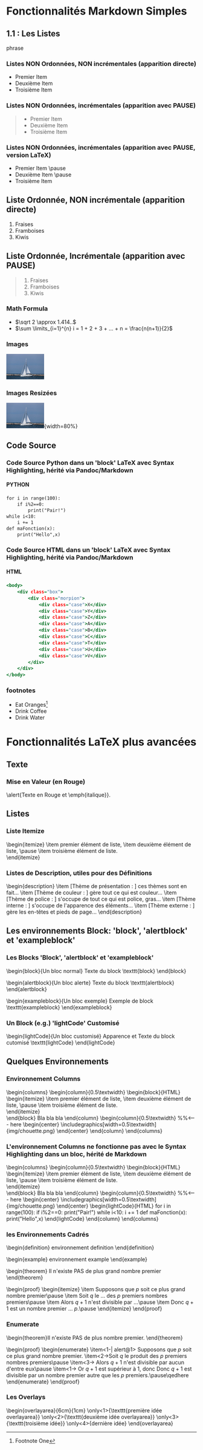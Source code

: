 # Fonctionnalités Markdown Simples

## 1.1 : Les Listes

phrase

### Listes NON Ordonnées, NON incrémentales (apparition directe)

* Premier Item
* Deuxième Item
* Troisième Item

### Listes NON Ordonnées, incrémentales (apparition avec PAUSE)

> * Premier Item
> * Deuxième Item
> * Troisième Item

### Listes NON Ordonnées, incrémentales (apparition avec PAUSE, version LaTeX)

* Premier Item
\pause
* Deuxième Item
\pause
* Troisième Item

## Liste Ordonnée, NON incrémentale (apparition directe)

1. Fraises
2. Framboises
3. Kiwis

## Liste Ordonnée, Incrémentale (apparition avec PAUSE)

> 1. Fraises
> 2. Framboises
> 3. Kiwis

### Math Formula

* $\sqrt 2 \approx 1.414..$
* $\sum \limits_{i=1}^{n} i = 1 + 2 + 3 + ... + n = \frac{n(n+1)}{2}$

### Images

![Image 1](img/bateau.jpg)

### Images Resizées

![Image 1](img/bateau.jpg){width=80%}

## Code Source

### Code Source Python dans un 'block' LaTeX avec Syntax Highlighting, hérité via Pandoc/Markdown

#### PYTHON

```{.python .numberLines startFrom="5"}
for i in range(100):
    if i%2==0:
        print("Pair!")
while i<10:
    i += 1
def maFonction(x):
    print("Hello",x)
```

### Code Source HTML dans un 'block' LaTeX avec Syntax Highlighting, hérité via Pandoc/Markdown

#### HTML

```{.html .numberLines}
<body>
    <div class="box">
        <div class="morpion">
            <div class="case">X</div>
            <div class="case">Y</div>
            <div class="case">Z</div>
            <div class="case">A</div>
            <div class="case">B</div>
            <div class="case">C</div>
            <div class="case">T</div>
            <div class="case">U</div>
            <div class="case">V</div>
        </div>
    </div>
</body>
```

### footnotes

* Eat Oranges[^1]
* Drink Coffee
* Drink Water

[^1]: Footnote One

# Fonctionnalités LaTeX plus avancées

## Texte

### Mise en Valeur (en Rouge)

\alert{Texte en Rouge et \emph{italique}}.

## Listes

### Liste Itemize

\begin{itemize}
    \item premier élément de liste,
    \item deuxième élément de liste,
    \pause
    \item troisième élément de liste.  
\end{itemize}

### Listes de Description, utiles pour des Définitions

 \begin{description}
    \item [Thème de présentation : ] ces thèmes sont en fait...
    \item [Thème de couleur : ] gère tout ce qui est couleur...
    \item [Thème de police : ] s'occupe de tout ce qui est police, gras...
    \item [Thème interne : ] s'occupe de l'apparence des éléments...
    \item [Thème externe : ] gère les en-têtes et pieds de page...
\end{description}

## Les environnements Block: 'block', 'alertblock' et 'exampleblock'

### Les Blocks 'Block', 'alertblock' et 'exampleblock'

\begin{block}{Un bloc normal}
  Texte du block \texttt{block}
\end{block}

\begin{alertblock}{Un bloc alerte}
 Texte du block \texttt{alertblock}
\end{alertblock}

\begin{exampleblock}{Un bloc exemple}
 Exemple de block \texttt{exampleblock}
\end{exampleblock}

### Un Block (e.g.) 'lightCode' Customisé

\begin{lightCode}{Un bloc customisé}
  Apparence et Texte du block cutomisé \texttt{lightCode}
\end{lightCode}


## Quelques Environnements

### Environnement Columns

\begin{columns}
\begin{column}{0.5\textwidth}
    \begin{block}{HTML}
        \begin{itemize}
            \item premier élément de liste,
            \item deuxième élément de liste,
            \pause
            \item troisième élément de liste.  
        \end{itemize}    
    \end{block}
   Bla bla bla
\end{column}
\begin{column}{0.5\textwidth}  %%<--- here
    \begin{center}
        \includegraphics[width=0.5\textwidth]{img/chouette.png}
    \end{center}
\end{column}
\end{columns}

### L'environnement Columns ne fonctionne pas avec le Syntax Highlighting dans un bloc, hérité de Markdown

\begin{columns}
\begin{column}{0.5\textwidth}
    \begin{block}{HTML}
        \begin{itemize}
            \item premier élément de liste,
            \item deuxième élément de liste,
            \pause
            \item troisième élément de liste.  
        \end{itemize}    
    \end{block}
   Bla bla bla
\end{column}
\begin{column}{0.5\textwidth}  %%<--- here
    \begin{center}
     \includegraphics[width=0.5\textwidth]{img/chouette.png}
     \end{center}
        \begin{lightCode}{HTML}
            for i in range(100):
                if i%2==0:
                    print("Pair!")
            while i<10:
                i += 1
            def maFonction(x):
                print("Hello",x)
        \end{lightCode}
\end{column}
\end{columns}

### les Environnements Cadrés

\begin{definition}
    environnement definition
\end{definition}
  
\begin{example}
   environnement example
\end{example}

\begin{theorem}
    Il n'existe PAS de plus grand nombre premier
\end{theorem}

\begin{proof}
\begin{itemize}
    \item Supposons que $p$ soit ce plus grand nombre premier\pause
    \item Soit $q$ le ... des $p$ premiers nombres premiers\pause
    \item Alors $q+1$ n'est divisible par ...\pause
    \item Donc $q+1$ est un nombre premier ... $p$.\pause
\end{itemize}
\end{proof}

### Enumerate

\begin{theorem}Il n'existe PAS de plus nombre premier.
\end{theorem}

\begin{proof}
\begin{enumerate}
    \item<1-| alert@1> Supposons que  $p$ soit ce plus grand nombre premier.
    \item<2->Soit $q$ le produit des $p$ premiers nombres premiers\pause
    \item<3-> Alors $q+1$ n'est divisible par aucun d'entre eux\pause
    \item<1-> Or $q+1$ est supérieur à $1$, donc Donc $q+1$ est divisible par un nombre premier autre que les $p$ premiers.\pause\qedhere
\end{enumerate}
\end{proof}

### Les Overlays

\begin{overlayarea}{6cm}{1cm}
   \only<1>{\texttt{première idée overlayarea}}
   \only<2>{\texttt{deuxième idée overlayarea}}
   \only<3>{\texttt{troisième idée}}
   \only<4>{dernière idée}
\end{overlayarea}


